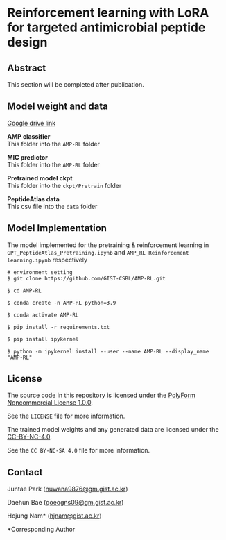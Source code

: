 # Reinforcement learning with LoRA for targeted antimicrobial peptide design
## Abstract
This section will be completed after publication.

## Model weight and data
[Google drive link](https://drive.google.com/drive/folders/1XlMEKanxb5Tlr0YyN3eEiOPdHtmteCgz?usp=drive_link)


**AMP classifier**  
This folder into the `AMP-RL` folder


**MIC predictor**  
This folder into the `AMP-RL` folder


**Pretrained model ckpt**   
This folder into the `ckpt/Pretrain` folder


**PeptideAtlas data**  
This csv file into the `data` folder


## Model Implementation
The model implemented for the pretraining & reinforcement learning in `GPT_PeptideAtlas_Pretraining.ipynb` and `AMP_RL Reinforcement learning.ipynb` respectively
```
# environment setting
$ git clone https://github.com/GIST-CSBL/AMP-RL.git

$ cd AMP-RL

$ conda create -n AMP-RL python=3.9

$ conda activate AMP-RL

$ pip install -r requirements.txt

$ pip install ipykernel

$ python -m ipykernel install --user --name AMP-RL --display_name "AMP-RL"
```

## License
The source code in this repository is licensed under the [PolyForm Noncommercial License 1.0.0](https://polyformproject.org/licenses/noncommercial/1.0.0/).

See the `LICENSE` file for more information.

The trained model weights and any generated data are licensed under the [CC-BY-NC-4.0](https://creativecommons.org/licenses/by-nc-sa/4.0/).

See the `CC BY-NC-SA 4.0` file for more information.

## Contact
Juntae Park (nuwana9876@gm.gist.ac.kr)


Daehun Bae (qoeogns09@gm.gist.ac.kr)


Hojung Nam* (hjnam@gist.ac.kr)


*Corresponding Author

